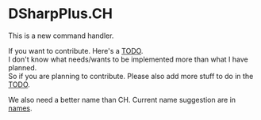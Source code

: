 # DSharpPlus.CH

This is a new command handler.

If you want to contribute. Here's a [TODO](TODO.md).  
I don't know what needs/wants to be implemented more than what I have planned.  
So if you are planning to contribute. Please also add more stuff to do in the [TODO](TODO.md).

We also need a better name than CH. Current name suggestion are in [names](names.md).
